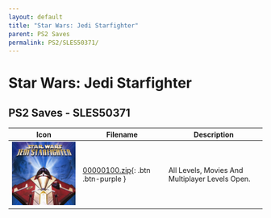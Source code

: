 ```yaml
---
layout: default
title: "Star Wars: Jedi Starfighter"
parent: PS2 Saves
permalink: PS2/SLES50371/
---
```

# Star Wars: Jedi Starfighter

## PS2 Saves - SLES50371

| Icon | Filename | Description |
|------|----------|-------------|
| ![Star Wars: Jedi Starfighter](icon0.png) | [00000100.zip](00000100.zip){: .btn .btn-purple } | All Levels, Movies And Multiplayer Levels Open. |
